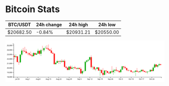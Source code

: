 # Bitcoin Stats

BTC/USDT|24h change|24h high|24h low|
|---|---|---|---|
|$20682.50|-0.84%|$20931.21|$20550.00|

<img src="./chart.svg">
